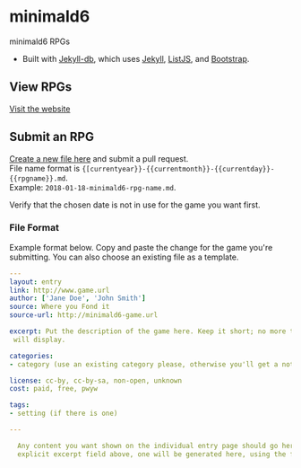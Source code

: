 # minimald6

minimald6 RPGs

* Built with [Jekyll-db](https://github.com/rypan/jekyll-db), which uses [Jekyll](http://jekyllrb.com/), [ListJS](http://listjs.com/), and [Bootstrap](http://getbootstrap.com/).


## View RPGs
[Visit the website](https://yochaigal.github.io/minimald6/)

## Submit an RPG
[Create a new file here](https://github.com/yochaigal/minimald6/new/gh-pages/_posts) and submit a pull request.  
File name format is `{[currentyear}}-{{currentmonth}}-{{currentday}}-{{rpgname}}.md`.  
Example: `2018-01-18-minimald6-rpg-name.md`.

Verify that the chosen date is not in use for the game you want first.

### File Format
Example format below. Copy and paste the change for the game you're submitting. You can also choose an existing file as a template.

```yaml
---
layout: entry
link: http://www.game.url
author: ['Jane Doe', 'John Smith']
source: Where you Fond it
source-url: http://minimald6-game.url

excerpt: Put the description of the game here. Keep it short; no more than 200 characters
 will display.

categories:
- category (use an existing category please, otherwise you'll get a not-found)

license: cc-by, cc-by-sa, non-open, unknown
cost: paid, free, pwyw

tags:
- setting (if there is one)

---

  Any content you want shown on the individual entry page should go here. If you don't use an
  explicit excerpt field above, one will be generated here, using the first 200 characters.

```
